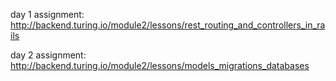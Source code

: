 

day 1 assignment: http://backend.turing.io/module2/lessons/rest_routing_and_controllers_in_rails

day 2 assignment: http://backend.turing.io/module2/lessons/models_migrations_databases
